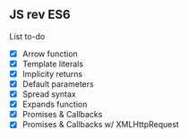 
## JS rev ES6

 List to-do
 - [x] Arrow function 
 - [x] Template literals 
 - [x] Implicity returns
 - [x] Default parameters
 - [x] Spread syntax
 - [x] Expands function
 - [x] Promises & Callbacks
 - [x] Promises & Callbacks w/ XMLHttpRequest
